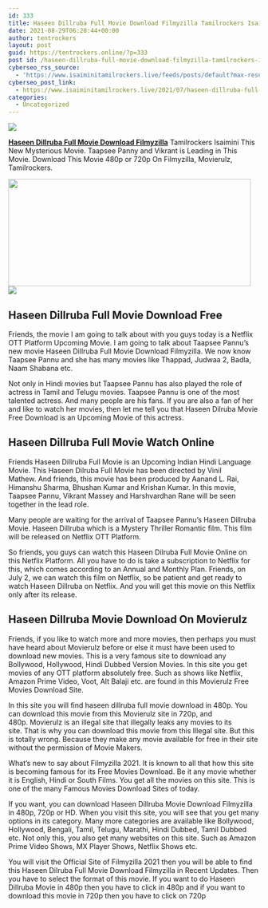 ```yaml
---
id: 333
title: Haseen Dillruba Full Movie Download Filmyzilla Tamilrockers Isaimini
date: 2021-08-29T06:20:44+00:00
author: tentrockers
layout: post
guid: https://tentrockers.online/?p=333
post id: /haseen-dillruba-full-movie-download-filmyzilla-tamilrockers-isaimini/
cyberseo_rss_source:
  - 'https://www.isaiminitamilrockers.live/feeds/posts/default?max-results=150&start-index=1'
cyberseo_post_link:
  - https://www.isaiminitamilrockers.live/2021/07/haseen-dillruba-full-movie-download.html
categories:
  - Uncategorized
---
```

<div class="media_block">
  <img src="https://1.bp.blogspot.com/-gLBFn_BRMG8/YN3Xp-vYRKI/AAAAAAAAA-Y/Ru63mbkRpQkN2aJDS22EFJNejaYlr9-qgCLcBGAsYHQ/s72-w486-h215-c/Haseen-Dillruba-Full-Movie-Download.jpg" class="media_thumbnail" />
</div>

<meta content="Haseen Dillruba Full Movie Download Filmyzilla Tamilrockers Isaimini This New Mysterious Movie. Taapsee Panny and Vikrant is Leading in Thi..." name="twitter:description" />

  


<center>
</center>

[**Haseen Dillruba Full Movie Download Filmyzilla**](https://www.tamilrockers.co.nz/haseen-dillruba-full-movie-download-tamilrockers/) Tamilrockers Isaimini This New Mysterious Movie. Taapsee Panny and Vikrant is Leading in This Movie. Download This Movie 480p or 720p On Filmyzilla, Movierulz, Tamilrockers.

<div class="separator">
  <a href="https://www.tamilrockers.co.nz/haseen-dillruba-full-movie-download-tamilrockers/"><img loading="lazy" border="0" data-original-height="720" data-original-width="1280" height="215" src="https://1.bp.blogspot.com/-gLBFn_BRMG8/YN3Xp-vYRKI/AAAAAAAAA-Y/Ru63mbkRpQkN2aJDS22EFJNejaYlr9-qgCLcBGAsYHQ/w486-h215/Haseen-Dillruba-Full-Movie-Download.jpg" width="486" /></a>
</div>



<div class="separator">
  <a href="https://bonepa.com/1d8ec7348b/2b6fd1dd06/?placementName=default"><img border="0" data-original-height="250" data-original-width="300" src="https://1.bp.blogspot.com/-nfbzYVobUik/YMlpOerzdgI/AAAAAAAAA3Y/aAupsOUs_WMY6Lv7R1OtZhI6OqaRh-YAwCPcBGAYYCw/s0/e854879156f0849f3d27a89db88ed039.png" /></a>
</div>

## Haseen Dillruba Full Movie Download Free

Friends, the movie I am going to talk about with you guys today is a Netflix OTT Platform Upcoming Movie.&nbsp;I am going to talk about Taapsee Pannu&#8217;s new movie Haseen Dillruba Full Movie Download Filmyzilla.&nbsp;We now know Taapsee Pannu and she has many movies like Thappad, Judwaa 2, Badla, Naam Shabana etc.&nbsp;

Not only in Hindi movies but Taapsee Pannu has also played the role of actress in Tamil and Telugu movies.&nbsp;Taapsee Pannu is one of the most talented actress.&nbsp;And many people are his fans.&nbsp;If you are also a fan of her and like to watch her movies, then let me tell you that Haseen Dilruba Movie Free Download is an Upcoming Movie of this actress.

## Haseen Dillruba Full Movie Watch Online

Friends Haseen Dillruba Full Movie is an Upcoming Indian Hindi Language Movie.&nbsp;This Haseen Dilruba Full Movie has been directed by Vinil Mathew.&nbsp;And friends, this movie has been produced by Aanand L. Rai, Himanshu Sharma, Bhushan Kumar and Krishan Kumar.&nbsp;In this movie, Taapsee Pannu, Vikrant Massey and Harshvardhan Rane will be seen together in the lead role.

Many people are waiting for the arrival of Taapsee Pannu&#8217;s Haseen Dillruba Movie.&nbsp;Haseen Dillruba which is a Mystery Thriller Romantic film.&nbsp;This film will be released on Netflix OTT Platform.&nbsp;

So friends, you guys can watch this Haseen Dilruba Full Movie Online on this Netflix Platform.&nbsp;All you have to do is take a subscription to Netflix for this, which comes according to an Annual and Monthly Plan.&nbsp;<span class="goog-text-highlight">Friends, on July 2, we can watch this film on Netflix, so be patient and get ready to watch Haseen Dillruba on Netflix.&nbsp;</span>And you will get this movie on this Netflix only after its release.&nbsp;

## Haseen Dillruba Movie Download On Movierulz&nbsp;

Friends, if you like to watch more and more movies, then perhaps you must have heard about Movierulz before or else it must have been used to download new movies.&nbsp;This is a very famous site to download any Bollywood, Hollywood, Hindi Dubbed Version Movies.&nbsp;In this site you get movies of any OTT platform absolutely free.&nbsp;Such as shows like Netflix, Amazon Prime Video, Voot, Alt Balaji etc. are found in this Movierulz Free Movies Download Site.

In this site you will find haseen dillruba full movie download in 480p.&nbsp;You can download this movie from this Movierulz site in 720p, and 480p.&nbsp;Movierulz is an illegal site that illegally leaks any movies to its site.&nbsp;That is why you can download this movie from this Illegal site.&nbsp;But this is totally wrong.&nbsp;Because they make any movie available for free in their site without the permission of Movie Makers.&nbsp;

What&#8217;s new to say about Filmyzilla 2021.&nbsp;It is known to all that how this site is becoming famous for its Free Movies Download.&nbsp;Be it any movie whether it is English, Hindi or South Films.&nbsp;You get all the movies on this site.&nbsp;This is one of the many Famous Movies Download Sites of today.&nbsp;

If you want, you can download Haseen Dillruba Movie Download Filmyzilla in 480p, 720p or HD.&nbsp;When you visit this site, you will see that you get many options in its category.&nbsp;Many more categories are available like Bollywood, Hollywood, Bengali, Tamil, Telugu, Marathi, Hindi Dubbed, Tamil Dubbed etc.&nbsp;Not only this, you also get many websites on this site.&nbsp;Such as Amazon Prime Video Shows, MX Player Shows, Netflix Shows etc.&nbsp;

<span>You will visit the Official Site of Filmyzilla 2021 then you will be able to find this Haseen Dilruba Full Movie Download Filmyzilla in Recent Updates.&nbsp;</span>Then you have to select the format of this movie.&nbsp;If you want to do Haseen Dillruba Movie in 480p then you have to click in 480p and if you want to download this movie in 720p then you have to click on 720p

<center>
</center>